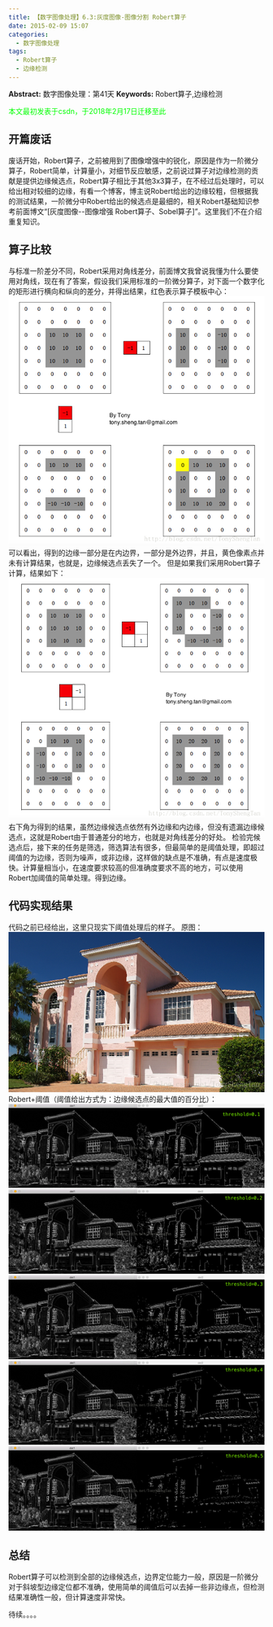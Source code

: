 ```yaml
---
title: 【数字图像处理】6.3:灰度图像-图像分割 Robert算子
date: 2015-02-09 15:07
categories:
  - 数字图像处理
tags:
  - Robert算子
  - 边缘检测
---
```

**Abstract:** 数字图像处理：第41天
**Keywords:** Robert算子,边缘检测
<!--more-->
<font color="00FF00">本文最初发表于csdn，于2018年2月17日迁移至此</font>
## 开篇废话
废话开始，Robert算子，之前被用到了图像增强中的锐化，原因是作为一阶微分算子，Robert简单，计算量小，对细节反应敏感，之前说过算子对边缘检测的贡献是提供边缘候选点，Robert算子相比于其他3x3算子，在不经过后处理时，可以给出相对较细的边缘，有看一个博客，博主说Robert给出的边缘较粗，但根据我的测试结果，一阶微分中Robert给出的候选点是最细的，相关Robert基础知识参考前面博文“[灰度图像--图像增强 Robert算子、Sobel算子]”。这里我们不在介绍重复知识。
## 算子比较
与标准一阶差分不同，Robert采用对角线差分，前面博文我曾说我懂为什么要使用对角线，现在有了答案，假设我们采用标准的一阶微分算子，对下面一个数字化的矩形进行横向和纵向的差分，并得出结果，红色表示算子模板中心：
![SouthEast][]
可以看出，得到的边缘一部分是在内边界，一部分是外边界，并且，黄色像素点并未有计算结果，也就是，边缘候选点丢失了一个。
但是如果我们采用Robert算子计算，结果如下：
![SouthEast 1][]
右下角为得到的结果，虽然边缘候选点依然有外边缘和内边缘，但没有遗漏边缘候选点，这就是Robert由于普通差分的地方，也就是对角线差分的好处。
检验完候选点后，接下来的任务是筛选，筛选算法有很多，但最简单的是阈值处理，即超过阈值的为边缘，否则为噪声，或非边缘，这样做的缺点是不准确，有点是速度极快。计算量相当小，在速度要求较高的但准确度要求不高的地方，可以使用Robert加阈值的简单处理。得到边缘。
## 代码实现结果
代码之前已经给出，这里只现实下阈值处理后的样子。
原图：
![SouthEast 2][]
Robert+阈值（阈值给出方式为：边缘候选点的最大值的百分比）：
![Center][]
![Center 1][]
![Center 2][]
![Center 3][]
![Center 4][]
## 总结
Robert算子可以检测到全部的边缘候选点，边界定位能力一般，原因是一阶微分对于斜坡型边缘定位都不准确，使用简单的阈值后可以去掉一些非边缘点，但检测结果准确性一般，但计算速度非常快。

待续。。。。



[SouthEast]: DIP-6-3-灰度图像-图像分割-Robert算子/20150209144156102.png
[SouthEast 1]: DIP-6-3-灰度图像-图像分割-Robert算子/20150209144346238.png
[SouthEast 2]: DIP-6-3-灰度图像-图像分割-Robert算子/20150209150136540.png
[Center]: DIP-6-3-灰度图像-图像分割-Robert算子/20150209150250596.png
[Center 1]: DIP-6-3-灰度图像-图像分割-Robert算子/20150209150302546.png
[Center 2]: DIP-6-3-灰度图像-图像分割-Robert算子/20150209150311142.png
[Center 3]: DIP-6-3-灰度图像-图像分割-Robert算子/20150209150322449.png
[Center 4]: DIP-6-3-灰度图像-图像分割-Robert算子/20150209150329641.png
